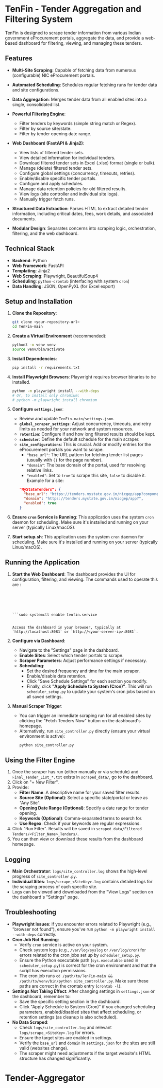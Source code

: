 # TenFin - Tender Aggregation and Filtering System

TenFin is designed to scrape tender information from various Indian government eProcurement portals, aggregate the data, and provide a web-based dashboard for filtering, viewing, and managing these tenders.

## Features

*   **Multi-Site Scraping**: Capable of fetching data from numerous (configurable) NIC eProcurement portals.
*   **Automated Scheduling**: Schedules regular fetching runs for tender data and site configurations.
*   **Data Aggregation**: Merges tender data from all enabled sites into a single, consolidated list.
*   **Powerful Filtering Engine**:
    *   Filter tenders by keywords (simple string match or Regex).
    *   Filter by source site/state.
    *   Filter by tender opening date range.
*   **Web Dashboard (FastAPI & Jinja2)**:
    *   View lists of filtered tender sets.
    *   View detailed information for individual tenders.
    *   Download filtered tender sets in Excel (.xlsx) format (single or bulk).
    *   Manage (delete) filtered tender sets.
    *   Configure global settings (concurrency, timeouts, retries).
    *   Enable/disable specific tender portals.
    *   Configure and apply schedules.
    *   Manage data retention policies for old filtered results.
    *   View logs (site controller and individual site logs).
    *   Manually trigger fetch runs.

*   **Structured Data Extraction**: Parses HTML to extract detailed tender information, including critical dates, fees, work details, and associated documents.
*   **Modular Design**: Separates concerns into scraping logic, orchestration, filtering, and the web dashboard.

## Technical Stack

*   **Backend**: Python
*   **Web Framework**: FastAPI
*   **Templating**: Jinja2
*   **Web Scraping**: Playwright, BeautifulSoup4
*   **Scheduling**: `python-crontab` (interfacing with system `cron`)
*   **Data Handling**: JSON, OpenPyXL (for Excel export)

## Setup and Installation

1.  **Clone the Repository**:
    ```bash
    git clone <your-repository-url>
    cd TenFin-main
    ```

2.  **Create a Virtual Environment** (recommended):
    ```bash
    python3 -m venv venv
    source venv/bin/activate
    ```

3.  **Install Dependencies**:
    ```bash
    pip install -r requirements.txt
    ```

4.  **Install Playwright Browsers**:
    Playwright requires browser binaries to be installed.
    ```bash
    python -m playwright install --with-deps
    # Or, to install only chromium:
    # python -m playwright install chromium
    ```

5.  **Configure `settings.json`**:
    *   Review and update `TenFin-main/settings.json`.
    *   **`global_scraper_settings`**: Adjust concurrency, timeouts, and retry limits as needed for your network and system resources.
    *   **`retention`**: Configure if and how long filtered results should be kept.
    *   **`scheduler`**: Define the default schedule for the main scraper.
    *   **`site_configurations`**: This is crucial. Add or modify entries for the eProcurement portals you want to scrape.
        *   `"base_url"`: The URL pattern for fetching tender list pages (usually with `{}` for the page number).
        *   `"domain"`: The base domain of the portal, used for resolving relative links.
        *   `"enabled"`: Set to `true` to scrape this site, `false` to disable it.
        Example for a site:
        ```json
        "MyStateTenders": {
          "base_url": "https://tenders.mystate.gov.in/nicgep/app?component=%24TablePages.linkPage&page=FrontEndAdvancedSearchResult&service=direct&session=T&sp=AFrontEndAdvancedSearchResult%2Ctable&sp={}",
          "domain": "https://tenders.mystate.gov.in/nicgep/app?",
          "enabled": true
        }
        ```

6.  **Ensure `cron` Service is Running**:
    This application uses the system `cron` daemon for scheduling. Make sure it's installed and running on your server (typically Linux/macOS).

7.  **Start setup.sh**:
    This application uses the system `cron` daemon for scheduling. Make sure it's installed and running on your server (typically Linux/macOS).
    
## Running the Application

1.  **Start the Web Dashboard**:
    The dashboard provides the UI for configuration, filtering, and viewing. The commands used to operate this are :
    ```sudo systemctl start tenfin.service
    ```
     ```sudo systemctl restart tenfin.service
    ```
      ```sudo systemctl stop tenfin.service
    ```
      ```sudo systemctl status tenfin.service
    ```
       ```sudo systemctl disable tenfin.service
    ```
        ```sudo systemctl enable tenfin.service
    ```

    Access the dashboard in your browser, typically at `http://localhost:8081` or `http://<your-server-ip>:8081`.

3.  **Configure via Dashboard**:
    *   Navigate to the "Settings" page in the dashboard.
    *   **Enable Sites**: Select which tender portals to scrape.
    *   **Scraper Parameters**: Adjust performance settings if necessary.
    *   **Scheduling**:
        *   Set the desired frequency and time for the main scraper.
        *   Enable/disable data retention.
        *   Click "Save Schedule Settings" for each section you modify.
        *   Finally, click **"Apply Schedule to System (Cron)"**. This will run `scheduler_setup.py` to update your system's cron jobs based on all saved settings.

4.  **Manual Scraper Trigger**:
    *   You can trigger an immediate scraping run for all enabled sites by clicking the "Fetch Tenders Now" button on the dashboard's homepage.
    *   Alternatively, run `site_controller.py` directly (ensure your virtual environment is active):
        ```bash
        python site_controller.py
        ```

## Using the Filter Engine

1.  Once the scraper has run (either manually or via schedule) and `Final_Tender_List_*.txt` exists in `scraped_data/`, go to the dashboard.
2.  Click on "+ New Filter".
3.  Provide:
    *   **Filter Name**: A descriptive name for your saved filter results.
    *   **Source Site (Optional)**: Select a specific state/portal or leave as "Any Site".
    *   **Opening Date Range (Optional)**: Specify a date range for tender opening.
    *   **Keywords (Optional)**: Comma-separated terms to search for.
    *   **Use Regex**: Check if your keywords are regular expressions.
4.  Click "Run Filter". Results will be saved in `scraped_data/Filtered Tenders/<Filter_Name>_Tenders/`.
5.  You can then view or download these results from the dashboard homepage.

## Logging

*   **Main Orchestrator**: `logs/site_controller.log` shows the high-level progress of `site_controller.py`.
*   **Individual Sites**: `logs/scrape_<SiteKey>.log` contains detailed logs for the scraping process of each specific site.
*   Logs can be viewed and downloaded from the "View Logs" section on the dashboard's "Settings" page.

## Troubleshooting

*   **Playwright Issues**: If you encounter errors related to Playwright (e.g., "browser not found"), ensure you've run `python -m playwright install --with-deps` correctly.
*   **Cron Job Not Running**:
    *   Verify `cron` service is active on your system.
    *   Check system logs (e.g., `/var/log/syslog` or `/var/log/cron`) for errors related to the cron jobs set up by `scheduler_setup.py`.
    *   Ensure the Python executable path (`sys.executable` used in `scheduler_setup.py`) is correct for the cron environment and that the script has execution permissions.
    *   The cron job runs `cd /path/to/TenFin-main && /path/to/venv/bin/python site_controller.py`. Make sure these paths are correct in the crontab entry (`crontab -l`).
*   **Settings Not Taking Effect**: After changing settings in `settings.json` or the dashboard, remember to:
    *   Save the specific setting section in the dashboard.
    *   Click "Apply Schedule to System (Cron)" if you changed scheduling parameters, enabled/disabled sites that affect scheduling, or retention settings (as cleanup is also scheduled).
*   **No Data Scraped**:
    *   Check `logs/site_controller.log` and relevant `logs/scrape_<SiteKey>.log` for errors.
    *   Ensure the target sites are enabled in settings.
    *   Verify the `base_url` and `domain` in `settings.json` for the sites are still valid (websites change).
    *   The scraper might need adjustments if the target website's HTML structure has changed significantly.

# Tender-Aggregator
